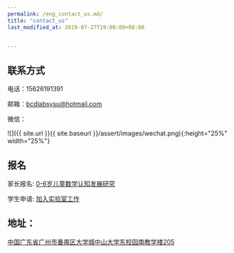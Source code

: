 ```yaml
---
permalink: /eng_contact_us.md/
title: "contact_us"
last_modified_at: 2019-07-27T19:00:00+08:00


---
```


## 联系方式

电话：15626191391

邮箱：bcdlabsysu@hotmail.com

微信：

![]({{ site.url }}{{ site.baseurl }}/assert/images/wechat.png){:height="25%" width="25%"}

## 报名

家长报名: [0-6岁儿童数学认知发展研究](http://www.wjx.top/m/32406220.aspx)

学生申请: [加入实验室工作](http://www.wjx.top/m/31474167.aspx)

## 地址：

[中国广东省广州市番禺区大学城中山大学东校园南教学楼205](https://f.amap.com/2Tm8u_0036Lcb)
